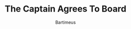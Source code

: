 ---
media: "images/rounds/round_4_2/captain_agrees_to_board.png"
media_type: image
title: The Captain Agrees To Board
author: Bartimeus
desc: Captain Cassiana Zephetta agrees to board the Korolev to negociate an alliance with the Soviet Commander Yuri Petrikov.
---